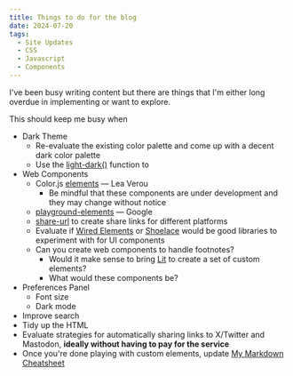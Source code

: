 ```yaml
---
title: Things to do for the blog
date: 2024-07-20
tags:
  - Site Updates
  - CSS
  - Javascript
  - Components
---
```


I've been busy writing content but there are things that I'm either long overdue in implementing or want to explore.

This should keep me busy when

* Dark Theme
  * Re-evaluate the existing color palette and come up with a decent dark color palette
  * Use the [light-dark()](https://developer.mozilla.org/en-US/docs/Web/CSS/color_value/light-dark) function to
* Web Components
  * Color.js [elements](https://elements.colorjs.io/) &mdash; Lea Verou
    * Be mindful that these components are under development and they may change without notice
  * [playground-elements](https://github.com/google/playground-elements) &mdash; Google
  * [share-url](https://nigelotoole.github.io/share-url/) to create share links for different platforms
  * Evaluate if [Wired Elements](https://wiredjs.com/) or [Shoelace](https://shoelace.style/) would be good libraries to experiment with for UI components
  * Can you create web components to handle footnotes?
    * Would it make sense to bring [Lit](https://lit.dev/) to create a set of custom elements?
    * What would these components be?
* Preferences Panel
  * Font size
  * Dark mode
* Improve search
* Tidy up the HTML
* Evaluate strategies for automatically sharing links to X/Twitter and Mastodon, **ideally without having to pay for the service**
* Once you're done playing with custom elements, update [My Markdown Cheatsheet](https://publishing-project.rivendellweb.net/my-markdown-cheatsheet/)

